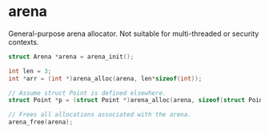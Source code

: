 # arena

General-purpose arena allocator. Not suitable for multi-threaded or security contexts.

```C
struct Arena *arena = arena_init();

int len = 3;
int *arr = (int *)arena_alloc(arena, len*sizeof(int));

// Assume struct Point is defined elsewhere.
struct Point *p = (struct Point *)arena_alloc(arena, sizeof(struct Point));

// Frees all allocations associated with the arena.
arena_free(arena);
```
